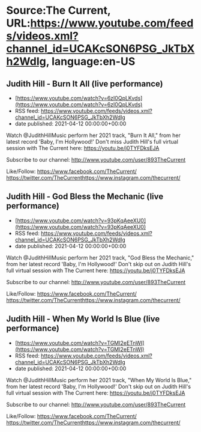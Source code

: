 # Source:The Current, URL:https://www.youtube.com/feeds/videos.xml?channel_id=UCAKcSON6PSG_JkTbXh2WdIg, language:en-US

## Judith Hill - Burn It All (live performance)
 - [https://www.youtube.com/watch?v=6zI0QpLKvds](https://www.youtube.com/watch?v=6zI0QpLKvds)
 - RSS feed: https://www.youtube.com/feeds/videos.xml?channel_id=UCAKcSON6PSG_JkTbXh2WdIg
 - date published: 2021-04-12 00:00:00+00:00

Watch @JudithHillMusic perform her 2021 track, "Burn It All," from her latest record 'Baby, I'm Hollywood!' Don't miss Judith Hill's full virtual session with The Current here: https://youtu.be/j0TYFDksEJA

Subscribe to our channel:
http://www.youtube.com/user/893TheCurrent

Like/Follow:
https://www.facebook.com/TheCurrent/​​
https://twitter.com/TheCurrent​​
https://www.instagram.com/thecurrent/

## Judith Hill - God Bless the Mechanic (live performance)
 - [https://www.youtube.com/watch?v=93pKqAeeXU0](https://www.youtube.com/watch?v=93pKqAeeXU0)
 - RSS feed: https://www.youtube.com/feeds/videos.xml?channel_id=UCAKcSON6PSG_JkTbXh2WdIg
 - date published: 2021-04-12 00:00:00+00:00

Watch @JudithHillMusic perform her 2021 track, "God Bless the Mechanic," from her latest record 'Baby, I'm Hollywood!' Don't skip out on Judith Hill's full virtual session with The Current here: https://youtu.be/j0TYFDksEJA

Subscribe to our channel:
http://www.youtube.com/user/893TheCurrent

Like/Follow:
https://www.facebook.com/TheCurrent/​​
https://twitter.com/TheCurrent​​
https://www.instagram.com/thecurrent/

## Judith Hill - When My World Is Blue (live performance)
 - [https://www.youtube.com/watch?v=TGMI2eETnWI](https://www.youtube.com/watch?v=TGMI2eETnWI)
 - RSS feed: https://www.youtube.com/feeds/videos.xml?channel_id=UCAKcSON6PSG_JkTbXh2WdIg
 - date published: 2021-04-12 00:00:00+00:00

Watch @JudithHillMusic perform her 2021 track, "When My World Is Blue," from her latest record 'Baby, I'm Hollywood!' Don't skip out on Judith Hill's full virtual session with The Current here: https://youtu.be/j0TYFDksEJA

Subscribe to our channel:
http://www.youtube.com/user/893TheCurrent

Like/Follow:
https://www.facebook.com/TheCurrent/​​
https://twitter.com/TheCurrent​​
https://www.instagram.com/thecurrent/

